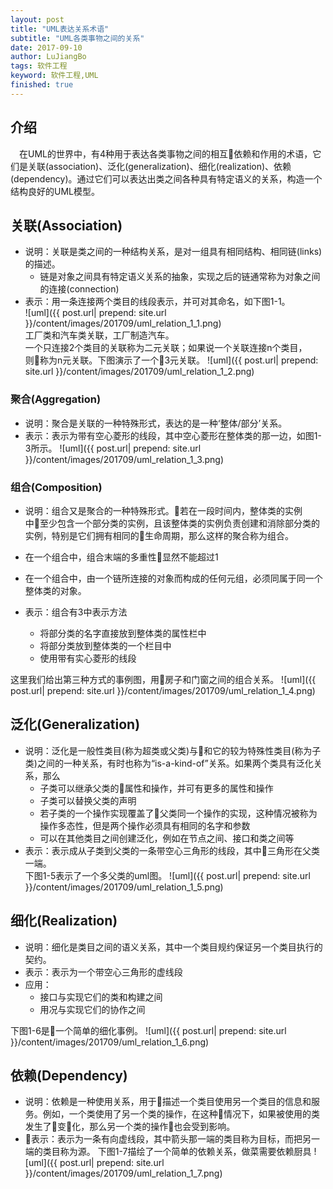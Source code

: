```yaml
---
layout: post
title: "UML表达关系术语"
subtitle: "UML各类事物之间的关系"
date: 2017-09-10
author: LuJiangBo
tags: 软件工程
keyword: 软件工程,UML
finished: true
---
```



##  介绍
　在UML的世界中，有4种用于表达各类事物之间的相互依赖和作用的术语，它们是关联(association)、泛化(generalization)、细化(realization)、依赖(dependency)。通过它们可以表达出类之间各种具有特定语义的关系，构造一个结构良好的UML模型。

## 关联(Association)  
* 说明：关联是类之间的一种结构关系，是对一组具有相同结构、相同链(links)的描述。   
    * 链是对象之间具有特定语义关系的抽象，实现之后的链通常称为对象之间的连接(connection)
* 表示：用一条连接两个类目的线段表示，并可对其命名，如下图1-1。  
![uml]({{ post.url| prepend: site.url  }}/content/images/201709/uml_relation_1_1.png)  
工厂类和汽车类关联，工厂制造汽车。   
一个只连接2个类目的关联称为二元关联；如果说一个关联连接n个类目，则称为n元关联。下图演示了一个3元关联。
![uml]({{ post.url| prepend: site.url  }}/content/images/201709/uml_relation_1_2.png)  

### 聚合(Aggregation)
* 说明：聚合是关联的一种特殊形式，表达的是一种‘整体/部分’关系。  
* 表示：表示为带有空心菱形的线段，其中空心菱形在整体类的那一边，如图1-3所示。
![uml]({{ post.url| prepend: site.url  }}/content/images/201709/uml_relation_1_3.png)  

### 组合(Composition)
* 说明：组合又是聚合的一种特殊形式。若在一段时间内，整体类的实例中至少包含一个部分类的实例，且该整体类的实例负责创建和消除部分类的实例，特别是它们拥有相同的生命周期，那么这样的聚合称为组合。  
* 在一个组合中，组合末端的多重性显然不能超过1
* 在一个组合中，由一个链所连接的对象而构成的任何元组，必须同属于同一个整体类的对象。  

* 表示：组合有3中表示方法    
    * 将部分类的名字直接放到整体类的属性栏中  
    * 将部分类放到整体类的一个栏目中  
    * 使用带有实心菱形的线段     

这里我们给出第三种方式的事例图，用房子和门窗之间的组合关系。
![uml]({{ post.url| prepend: site.url  }}/content/images/201709/uml_relation_1_4.png) 

## 泛化(Generalization)
* 说明：泛化是一般性类目(称为超类或父类)与和它的较为特殊性类目(称为子类)之间的一种关系，有时也称为“is-a-kind-of”关系。如果两个类具有泛化关系，那么  
    * 子类可以继承父类的属性和操作，并可有更多的属性和操作
    * 子类可以替换父类的声明
    * 若子类的一个操作实现覆盖了父类同一个操作的实现，这种情况被称为操作多态性，但是两个操作必须具有相同的名字和参数
    * 可以在其他类目之间创建泛化，例如在节点之间、接口和类之间等  
* 表示：表示成从子类到父类的一条带空心三角形的线段，其中三角形在父类一端。  
下图1-5表示了一个多父类的uml图。
![uml]({{ post.url| prepend: site.url  }}/content/images/201709/uml_relation_1_5.png) 

## 细化(Realization)
* 说明：细化是类目之间的语义关系，其中一个类目规约保证另一个类目执行的契约。  
* 表示：表示为一个带空心三角形的虚线段
* 应用：  
    * 接口与实现它们的类和构建之间
    * 用况与实现它们的协作之间    

下图1-6是一个简单的细化事例。
![uml]({{ post.url| prepend: site.url  }}/content/images/201709/uml_relation_1_6.png) 

## 依赖(Dependency)
* 说明：依赖是一种使用关系，用于描述一个类目使用另一个类目的信息和服务。例如，一个类使用了另一个类的操作，在这种情况下，如果被使用的类发生了变化，那么另一个类的操作也会受到影响。  
* 表示：表示为一条有向虚线段，其中箭头那一端的类目称为目标，而把另一端的类目称为源。
下图1-7描绘了一个简单的依赖关系，做菜需要依赖厨具
![uml]({{ post.url| prepend: site.url  }}/content/images/201709/uml_relation_1_7.png) 
 

